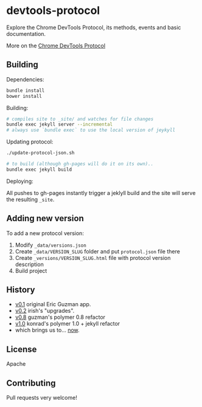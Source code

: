 # devtools-protocol
Explore the Chrome DevTools Protocol, its methods, events and basic documentation.

More on the [Chrome DevTools Protocol](https://developer.chrome.com/devtools/docs/debugger-protocol)


##  Building

Dependencies:

```sh
bundle install
bower install
```

Building:
```sh
# compiles site to _site/ and watches for file changes
bundle exec jekyll server --incremental
# always use `bundle exec` to use the local version of jeykyll
```
Updating protocol:

```sh
./update-protocol-json.sh

# to build (although gh-pages will do it on its own)..
bundle exec jekyll build
```

Deploying:

All pushes to gh-pages instantly trigger a jeklyll build and the site will serve the resulting `_site`.

## Adding new version

To add a new protocol version:

1. Modify `_data/versions.json`
1. Create `_data/VERSION_SLUG` folder and put `protocol.json` file there
1. Create `_versions/VERSION_SLUG.html` file with protocol version description
1. Build project

## History


* [v0.1](https://rawgit.com/ChromeDevTools/devtools-protocol/v0.1/index.html)            original Eric Guzman app.
* [v0.2](https://rawgit.com/ChromeDevTools/devtools-protocol/v0.2/index.html)            irish's "upgrades".
* [v0.8](https://rawgit.com/ChromeDevTools/devtools-protocol/v0.8/index.html)            guzman's polymer 0.8 refactor
* [v1.0](https://rawgit.com/ChromeDevTools/devtools-protocol/v1.0/index.html)            konrad's polymer 1.0 + jekyll refactor
* which brings us to… [now](https://chromedevtools.github.io/devtools-protocol/).


## License

Apache

## Contributing

Pull requests very welcome!
